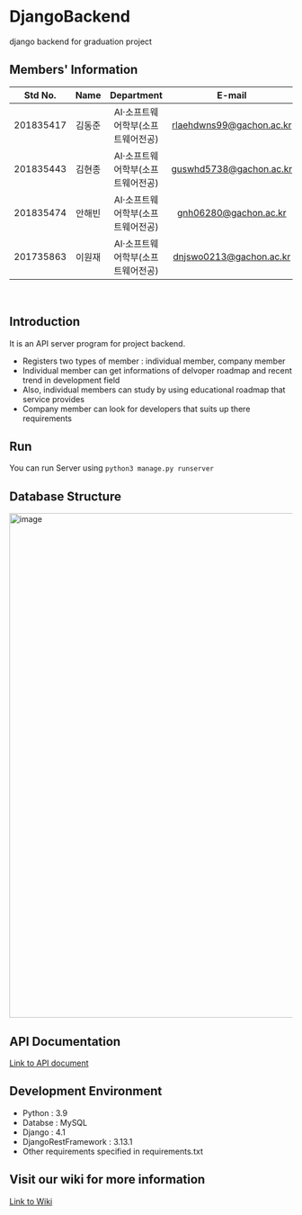 # DjangoBackend
django backend for graduation project

## Members' Information

| Std No. | Name | Department | E-mail | Github |
|:-------:|:----:|:-------:|:-------:|:-------:|
|201835417|김동준|AI·소프트웨어학부(소프트웨어전공)|rlaehdwns99@gachon.ac.kr|[Kim-Dong-Jun99](https://github.com/Kim-Dong-Jun99)|
|201835443|김현종|AI·소프트웨어학부(소프트웨어전공)|guswhd5738@gachon.ac.kr|[DecisionDisorder](https://github.com/DecisionDisorder)|
|201835474|안해빈|AI·소프트웨어학부(소프트웨어전공)|gnh06280@gachon.ac.kr|[HaebinAHN](https://github.com/HaebinAHN)|
|201735863|이원재|AI·소프트웨어학부(소프트웨어전공)|dnjswo0213@gachon.ac.kr|[Wonjae98](https://github.com/Wonjae98)|
<br/>

## Introduction
It is an API server program for project backend.
- Registers two types of member : individual member, company member
- Individual member can get informations of delvoper roadmap and recent trend in development field
- Also, individual members can study by using educational roadmap that service provides
- Company member can look for developers that suits up there requirements

## Run
You can run Server using `python3 manage.py runserver`

## Database Structure
<img width="897" alt="image" src="https://github.com/GachonUniv-GraduationProject/django-backend/assets/95599193/81539d20-2aa9-4a5f-b445-fe6e903a64b9">


## API Documentation

[Link to API document](https://documenter.getpostman.com/view/21816249/2s93m1b5QU)

## Development Environment
- Python : 3.9
- Databse : MySQL
- Django : 4.1
- DjangoRestFramework : 3.13.1
- Other requirements specified in requirements.txt

## Visit our wiki for more information
[Link to Wiki](https://github.com/GachonUniv-GraduationProject/django-backend/wiki)
